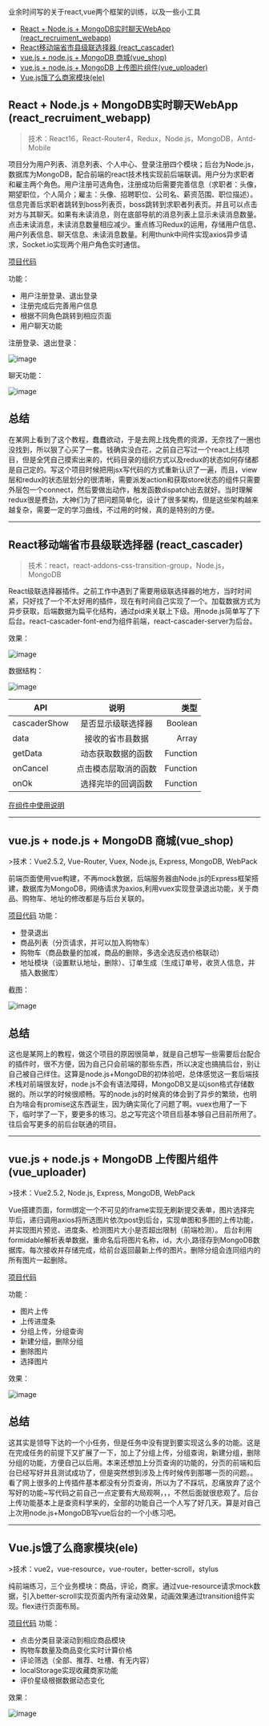 ﻿业余时间写的关于react,vue两个框架的训练，以及一些小工具

* [React + Node.js +  MongoDB实时聊天WebApp (react_recruiment_webapp)](#react_recruiment_webapp)<br/>
* [React移动端省市县级联选择器 (react_cascader)](#react_cascader)<br/>
* [vue.js + node.js + MongoDB 商城(vue_shop)](#vue_shop)<br/>
* [vue.js + node.js + MongoDB 上传图片组件(vue_uploader)](#vue_uploader)<br/>
* [Vue.js饿了么商家模块(ele)](#ele)

<h2 id="react_recruiment_webapp">React + Node.js +  MongoDB实时聊天WebApp (react_recruiment_webapp)</h2>

>技术：React16，React-Router4，Redux，Node.js，MongoDB，Antd-Mobile

项目分为用户列表、消息列表、个人中心、登录注册四个模块；后台为Node.js，数据库为MongoDB，配合前端的react技术栈实现前后端联调。用户分为求职者和雇主两个角色。用户注册可选角色，注册成功后需要完善信息（求职者：头像，期望职位，个人简介；雇主：头像、招聘职位、公司名、薪资范围、职位描述）。信息完善后求职者跳转到boss列表页，boss跳转到求职者列表页。并且可以点击对方与其聊天。如果有未读消息，则在底部导航的消息列表上显示未读消息数量。点击未读消息，未读消息数量相应减少。重点练习Redux的运用，存储用户信息、用户列表信息、聊天信息、未读消息数量。利用thunk中间件实现axios异步请求，Socket.io实现两个用户角色实时通信。

[项目代码](https://github.com/capslocktao/private-project/tree/master/react_recruiment_webapp)

功能：

* 用户注册登录、退出登录
* 注册完成后完善用户信息
* 根据不同角色跳转到相应页面
* 用户聊天功能

注册登录、退出登录：

![image](https://github.com/capslocktao/private-project/blob/master/react_recruiment_webapp/react_register.gif)

聊天功能：

![image](https://github.com/capslocktao/private-project/blob/master/react_recruiment_webapp/chat_show.gif)

## 总结
在某网上看到了这个教程，蠢蠢欲动，于是去网上找免费的资源，无奈找了一圈也没找到，所以狠了心买了一套。钱确实没白花，之前自己写过一个react上线项目，但是全凭自己摸索出来的，代码目录的组织方式以及redux的状态如何存储都是自己定的。写这个项目时候把用jsx写代码的方式重新认识了一遍，而且，view层和redux的状态层划分的很清晰，需要派发action和获取store状态的组件只需要外层包一个connect，然后要做出动作，触发函数dispatch出去就好。当时理解redux很是费劲，大神们为了把问题简单化，设计了很多架构，但是这些架构越来越复杂，需要一定的学习曲线，不过用的时候，真的是特别的方便。

***

<h2 id="react_cascader">React移动端省市县级联选择器 (react_cascader)</h2>

>技术：react，react-addons-css-transition-group，Node.js，MongoDB

React级联选择器插件。之前工作中遇到了需要用级联选择器的地方，当时时间紧，只好找了一个不太好用的插件，现在有时间自己实现了一个。加载数据方式为异步获取，后端数据为扁平化结构，通过pid来关联上下级。用node.js简单写了下后台。react-cascader-font-end为组件前端，react-cascader-server为后台。

效果：

![image](https://github.com/capslocktao/private-project/blob/master/react_cascader/show.gif)

数据结构：

![image](https://github.com/capslocktao/private-project/blob/master/react_cascader/data.jpg)


| API           | 说明               | 类型      |
| ------------- |:------------------:| --------:|
| cascaderShow  | 是否显示级联选择器    | Boolean  |
| data          | 接收的省市县数据      | Array    |
| getData      | 动态获取数据的函数   | Function |
| onCancel      | 点击模态层取消的函数   | Function |
| onOk          | 选择完毕的回调函数    | Function  |

[在组件中使用说明](https://github.com/capslocktao/private-project/tree/master/react_cascader)
***

<h2 id="vue_shop">vue.js + node.js + MongoDB 商城(vue_shop)</h2>
>技术：Vue2.5.2, Vue-Router, Vuex, Node.js, Express, MongoDB, WebPack

前端页面使用vue构建，不再mock数据，后端服务器由Node.js的Express框架搭建，数据库为MongoDB，网络请求为axios,利用vuex实现登录退出功能，关于商品、购物车、地址的修改都是与后台关联的。

[项目代码](https://github.com/capslocktao/private-project/tree/master/vue_shop)
功能：

* 登录退出
* 商品列表（分页请求，并可以加入购物车）
* 购物车（商品数量的加减，商品的删除，多选全选反选价格联动）
* 地址模块（设置默认地址，删除）、订单生成（生成订单号，收货人信息，并插入数据库）

截图：

![image](https://github.com/capslocktao/private-project/blob/master/vue_shop/vueshop_pic.png)

## 总结
这也是某网上的教程，做这个项目的原因很简单，就是自己想写一些需要后台配合的插件时，很不方便，因为自己只会前端的那些东西，所以决定也搞搞后台，别让自己被自己绊住。这算是node.js+MongoDB的初体验吧，总体感觉这一套后端技术栈对前端很友好，node.js不会有语法障碍，MongoDB又是以json格式存储数据的。所以学的时候很顺畅。写的node.js的时候真的体会到了异步的繁琐，也明白为啥会有promise这东西诞生，因为确实简化了问题了啊。vuex也用了一下下，临时学了一下，要更多的练习。总之写完这个项目后基本够自己目前所用了。往后会写更多的前后台联通的项目。

***

<h2 id="vue_uploader">vue.js + node.js + MongoDB 上传图片组件(vue_uploader)</h2>
<span id="vue_uploader"></span>
>技术：Vue2.5.2, Node.js, Express, MongoDB, WebPack

Vue搭建页面，form绑定一个不可见的iframe实现无刷新提交表单，图片选择完毕后，递归调用axios将所选图片依次post到后台，实现单图和多图的上传功能，并实现图片预览、进度条、检测图片大小是否超出限制（前端检测）。
后台利用formidable解析表单数据，重命名后将图片名称，id，大小,路径存到MongoDB数据库。每次接收并存储完成，给前台返回最新上传的图片。删除分组会连同组内的所有图片一起删除。

[项目代码](https://github.com/capslocktao/private-project/tree/master/vue_uploader)

功能：

* 图片上传
* 上传进度条
* 分组上传，分组查询
* 新建分组，删除分组
* 删除图片
* 选择图片

效果：

![image](https://github.com/capslocktao/private-project/blob/master/vue_uploader/show.gif)

## 总结
这其实是领导下达的一个小任务，但是任务中没有提到要实现这么多的功能。这是在完成任务的前提下又扩展了一下，加上了分组上传，分组查询，新建分组，删除分组的功能，方便自己以后用。本来还想加上分页查询的功能的，分页的前端和后台已经写好并且测试成功了，但是突然想到涉及上传时候传到那哪一页的问题。。看了网上很多的上传插件基本都没有分页查询，所以为了不踩坑，忍痛放弃了这个写好的功能~写代码之前自己一点定要有大局观啊，，，不然后面就很悲观了。后台上传功能基本上是查资料学来的，全部的功能自己一个人写了好几天。算是对自己上次用node.js+MongoDB写vue后台的一个小练习吧。

***

<h2 id="ele">Vue.js饿了么商家模块(ele)</h2>
<span id="ele"></span>
>技术：vue2，vue-resource，vue-router，better-scroll，stylus

纯前端练习，三个业务模块：商品，评论，商家。通过vue-resource请求mock数据，引入better-scroll实现页面内所有滚动效果，动画效果通过transition组件实现。flex进行页面布局。

[项目代码](https://github.com/capslocktao/private-project/tree/master/ele)
功能：

* 点击分类目录滚动到相应商品模块
* 购物车数量及商品变化实时计算价格
* 评论筛选（全部、推荐、吐槽、有无内容）
* localStorage实现收藏商家功能
* 评价星级根据数据动态变化

效果：

![image](https://github.com/capslocktao/private-project/blob/master/ele/ele_show.gif)


